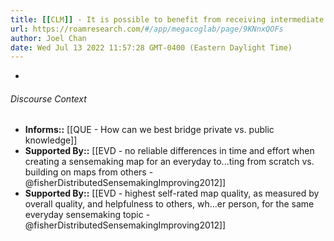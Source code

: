 ```yaml
---
title: [[CLM]] - It is possible to benefit from receiving intermediate sensemaking outputs from others, particularly if those outputs have been iterated on
url: https://roamresearch.com/#/app/megacoglab/page/9KNnxQOFs
author: Joel Chan
date: Wed Jul 13 2022 11:57:28 GMT-0400 (Eastern Daylight Time)
---
```


- 

###### Discourse Context

- **Informs::** [[QUE - How can we best bridge private vs. public knowledge]]
- **Supported By::** [[EVD - no reliable differences in time and effort when creating a sensemaking map for an everyday to...ting from scratch vs. building on maps from others - @fisherDistributedSensemakingImproving2012]]
- **Supported By::** [[EVD - highest self-rated map quality, as measured by overall quality, and helpfulness to others, wh...er person, for the same everyday sensemaking topic - @fisherDistributedSensemakingImproving2012]]
